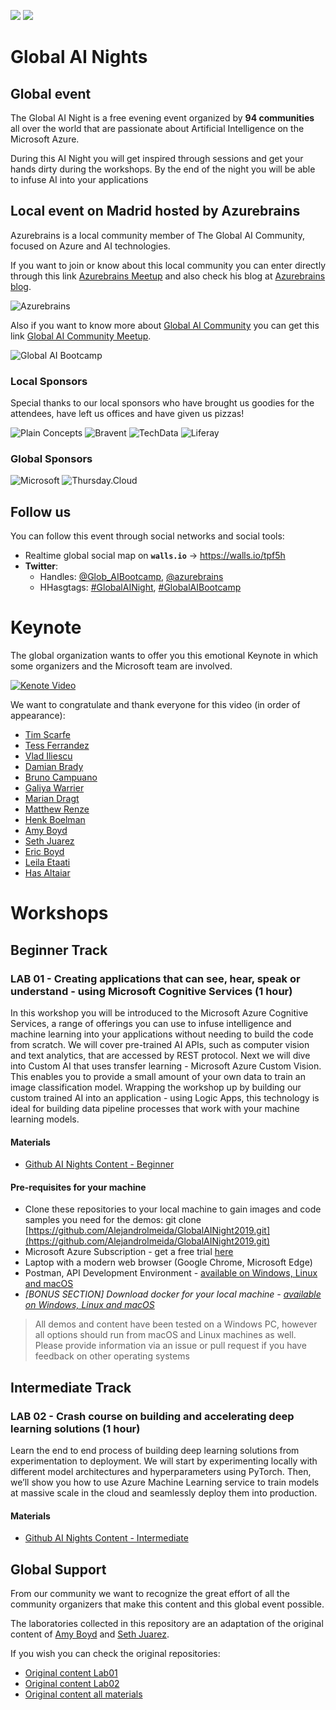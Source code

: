 ![](docs-images/logoai.png)
![](docs-images/globaai.jpg)

# Global AI Nights

## Global event

The Global AI Night is a free evening event organized by **94 communities** all over the world that are passionate about Artificial Intelligence on the Microsoft Azure.

During this AI Night you will get inspired through sessions and get your hands dirty during the workshops. By the end of the night you will be able to infuse AI into your applications

## Local event on Madrid hosted by Azurebrains

Azurebrains is a local community member of The Global AI Community, focused on Azure and AI technologies.

If you want to join or know about this local community you can enter directly through this link [Azurebrains Meetup](https://www.meetup.com/es-ES/Azurebrains/) and also check his blog at [Azurebrains blog](https://www.azurebrains.com).

![Azurebrains](docs-images/azurebrains.png)

Also if you want to know more about [Global AI Community](https://globalai.community/) you can get this link [Global AI Community Meetup](https://www.meetup.com/es-ES/pro/the-global-ai-community).


![Global AI Bootcamp](docs-images/globalaicommunity.png)

### Local Sponsors 
Special thanks to our local sponsors who have brought us goodies for the attendees, have left us offices and have given us pizzas!

![Plain Concepts](docs-images/plainconcepts.png)
![Bravent](docs-images/bravent.png)
![TechData](docs-images/techdata.png)
![Liferay](docs-images/liferay.png)

### Global Sponsors
![Microsoft](docs-images/microsoft-logo.png)
![Thursday.Cloud](docs-images/thursdaycloud.jpg)


## Follow us
You can follow this event through social networks and social tools:

- Realtime global social map on **`walls.io`** -> https://walls.io/tpf5h
- **Twitter**: 
    - Handles: [@Glob_AIBootcamp](https://twitter.com/Glob_AIBootcamp), [@azurebrains](https://twitter.com/azurebrains)
    - HHasgtags: [#GlobalAINight](https://twitter.com/search?q=%23GlobalAINight), 
[#GlobalAIBootcamp](https://twitter.com/search?q=%23GlobalAINight)

# Keynote

The global organization wants to offer you this emotional Keynote in which some organizers and the Microsoft team are involved.

[![Kenote Video](docs-images/keynote.png)](https://globalaibootcamp.blob.core.windows.net/keynote/Global_AI_Night_Keynote_5_September_2019_subs.mp4 "Watch Kenote Video")

We want to congratulate and thank everyone for this video (in order of appearance):
- [Tim Scarfe](https://twitter.com/ecsquendor)
- [Tess Ferrandez](https://twitter.com/TessFerrandez)
- [Vlad Iliescu](https://twitter.com/vladiliescu)
- [Damian Brady](https://twitter.com/damovisa)
- [Bruno Campuano](https://twitter.com/elbruno)
- [Galiya Warrier](https://twitter.com/galiyawarrier)
- [Marian Dragt](https://twitter.com/mariandragt)
- [Matthew Renze](https://twitter.com/MatthewRenze)
- [Henk Boelman](https://twitter.com/hboelman)
- [Amy Boyd](https://twitter.com/AmyKateNicho)
- [Seth Juarez](https://twitter.com/sethjuarez)
- [Eric Boyd](https://twitter.com/eric_boyd)
- [Leila Etaati](https://twitter.com/leila_etaati)
- [Has Altaiar](https://twitter.com/hasaltaiar)

# Workshops

## Beginner Track

### LAB 01 - Creating applications that can see, hear, speak or understand - using Microsoft Cognitive Services (1 hour)

In this workshop you will be introduced to the Microsoft Azure Cognitive Services, a range of offerings you can use to infuse intelligence and machine learning into your applications without needing to build the code from scratch. We will cover pre-trained AI APIs, such as computer vision and text analytics, that are accessed by REST protocol. Next we will dive into Custom AI that uses transfer learning - Microsoft Azure Custom Vision. This enables you to provide a small amount of your own data to train an image classification model. Wrapping the workshop up by building our custom trained AI into an application - using Logic Apps, this technology is ideal for building data pipeline processes that work with your machine learning models.

#### Materials
- [Github AI Nights Content - Beginner](https://github.com/Alejandrolmeida/GlobalAINight2019/tree/master/Labs/Lab01)

#### Pre-requisites for your machine
- Clone these repositories to your local machine to gain images and code samples you need for the demos: git clone [https://github.com/Alejandrolmeida/GlobalAINight2019.git](https://github.com/Alejandrolmeida/GlobalAINight2019.git)
- Microsoft Azure Subscription - get a free trial [here](https://azure.microsoft.com/en-gb/free/)
- Laptop with a modern web browser (Google Chrome, Microsoft Edge)
- Postman, API Development Environment - [available on Windows, Linux and macOS](https://www.getpostman.com/)
- _[BONUS SECTION] Download docker for your local machine - [available on Windows, Linux and macOS](https://docs.docker.com/v17.09/engine/installation/)_

> All demos and content have been tested on a Windows PC, however all options should run from macOS and Linux machines as well. Please provide information via an issue or pull request if you have feedback on other operating systems


## Intermediate Track

### LAB 02 - Crash course on building and accelerating deep learning solutions (1 hour)

Learn the end to end process of building deep learning solutions from experimentation to deployment. We will start by experimenting locally with different model architectures and hyperparameters using PyTorch. Then, we’ll show you how to use Azure Machine Learning service to train models at massive scale in the cloud and seamlessly deploy them into production.

#### Materials
- [Github AI Nights Content - Intermediate](https://github.com/Alejandrolmeida/GlobalAINight2019/tree/master/Labs/Lab02)

## Global Support

From our community we want to recognize the great effort of all the community organizers that make this content and this global event possible.

The laboratories collected in this repository are an adaptation of the original content of [Amy Boyd](https://github.com/amynic) and [Seth Juarez](https://github.com/sethjuarez).

If you wish you can check the original repositories:
- [Original content Lab01](https://github.com/amynic/AINights) 
- [Original content Lab02](https://github.com/sethjuarez/pytorchintro)
- [Original content all materials](https://github.com/GlobalAICommunity/GlobalAINight-September-2019)